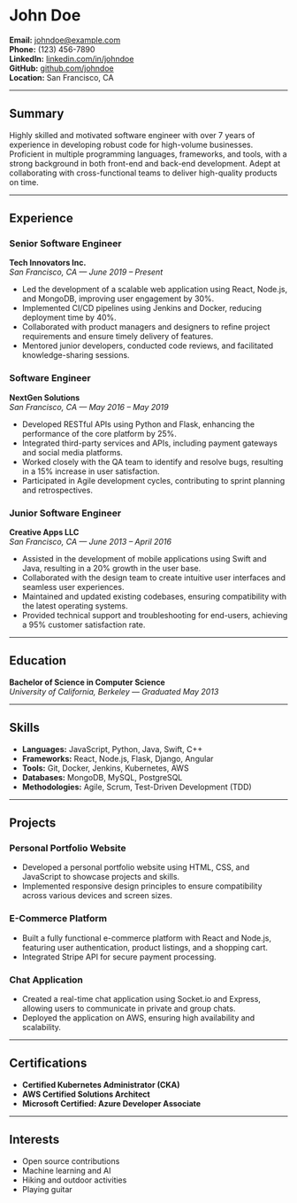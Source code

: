 # John Doe

**Email:** johndoe@example.com  
**Phone:** (123) 456-7890  
**LinkedIn:** [linkedin.com/in/johndoe](https://www.linkedin.com/in/johndoe)  
**GitHub:** [github.com/johndoe](https://github.com/johndoe)  
**Location:** San Francisco, CA

---

## Summary

Highly skilled and motivated software engineer with over 7 years of experience in developing robust code for high-volume businesses. Proficient in multiple programming languages, frameworks, and tools, with a strong background in both front-end and back-end development. Adept at collaborating with cross-functional teams to deliver high-quality products on time.

---

## Experience

### Senior Software Engineer
**Tech Innovators Inc.**  
_San Francisco, CA — June 2019 – Present_

- Led the development of a scalable web application using React, Node.js, and MongoDB, improving user engagement by 30%.
- Implemented CI/CD pipelines using Jenkins and Docker, reducing deployment time by 40%.
- Collaborated with product managers and designers to refine project requirements and ensure timely delivery of features.
- Mentored junior developers, conducted code reviews, and facilitated knowledge-sharing sessions.

### Software Engineer
**NextGen Solutions**  
_San Francisco, CA — May 2016 – May 2019_

- Developed RESTful APIs using Python and Flask, enhancing the performance of the core platform by 25%.
- Integrated third-party services and APIs, including payment gateways and social media platforms.
- Worked closely with the QA team to identify and resolve bugs, resulting in a 15% increase in user satisfaction.
- Participated in Agile development cycles, contributing to sprint planning and retrospectives.

### Junior Software Engineer
**Creative Apps LLC**  
_San Francisco, CA — June 2013 – April 2016_

- Assisted in the development of mobile applications using Swift and Java, resulting in a 20% growth in the user base.
- Collaborated with the design team to create intuitive user interfaces and seamless user experiences.
- Maintained and updated existing codebases, ensuring compatibility with the latest operating systems.
- Provided technical support and troubleshooting for end-users, achieving a 95% customer satisfaction rate.

---

## Education

**Bachelor of Science in Computer Science**  
_University of California, Berkeley — Graduated May 2013_

---

## Skills

- **Languages:** JavaScript, Python, Java, Swift, C++
- **Frameworks:** React, Node.js, Flask, Django, Angular
- **Tools:** Git, Docker, Jenkins, Kubernetes, AWS
- **Databases:** MongoDB, MySQL, PostgreSQL
- **Methodologies:** Agile, Scrum, Test-Driven Development (TDD)

---

## Projects

### Personal Portfolio Website
- Developed a personal portfolio website using HTML, CSS, and JavaScript to showcase projects and skills.
- Implemented responsive design principles to ensure compatibility across various devices and screen sizes.

### E-Commerce Platform
- Built a fully functional e-commerce platform with React and Node.js, featuring user authentication, product listings, and a shopping cart.
- Integrated Stripe API for secure payment processing.

### Chat Application
- Created a real-time chat application using Socket.io and Express, allowing users to communicate in private and group chats.
- Deployed the application on AWS, ensuring high availability and scalability.

---

## Certifications

- **Certified Kubernetes Administrator (CKA)**
- **AWS Certified Solutions Architect**
- **Microsoft Certified: Azure Developer Associate**

---

## Interests

- Open source contributions
- Machine learning and AI
- Hiking and outdoor activities
- Playing guitar
